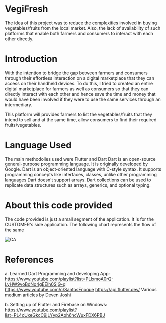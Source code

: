 # VegiFresh
The idea of this project was to reduce the complexities involved in buying vegetables/fruits from the local market. Also, the lack of availability of such platforms that enable both farmers and consumers to interact with each other directly.

# Introduction
With the intention to bridge the gap between farmers and consumers through their effortless interaction on a digital marketplace that they can access on their handheld devices.
To do this, I tried to created an entire digital marketplace for farmers as well as consumers so that they can directly interact with each other and hence save the time and money that would have been involved if they were to use the same services through an intermediary.

This platform will provides farmers to list the vegetables/fruits that they intend to sell and at the same time, allow consumers to find their required fruits/vegetables.

# Language Used
The main methodolies used were Flutter and Dart
Dart is an open-source general-purpose programming language. It is originally developed by Google. Dart is an object-oriented language with C-style syntax. It supports programming concepts like interfaces, classes, unlike other programming languages Dart doesn’t support arrays. Dart collections can be used to replicate data structures such as arrays, generics, and optional typing.

# About this code provided
The code provided is just a small segment of the application. It is for the CUSTOMER's side application. The following chart represents the flow of the same

![CA](https://user-images.githubusercontent.com/67193023/110131285-fff78780-7def-11eb-944d-a60cc71cb5f8.JPG)

# References
a. Learned Dart Programming and developing App:
https://www.youtube.com/playlist?list=PLlxmoA0rQ-LyHW9voBdNo4gEEIh0SjG-q    	
https://www.youtube.com/c/SantosEnoque
https://api.flutter.dev/
Various medium articles by Deven Joshi

b. Setting up of Flutter and Firebase on Windows:
https://www.youtube.com/playlist?list=PL4cUxeGkcC9jLYyp2Aoh6hcWuxFDX6PBJ


